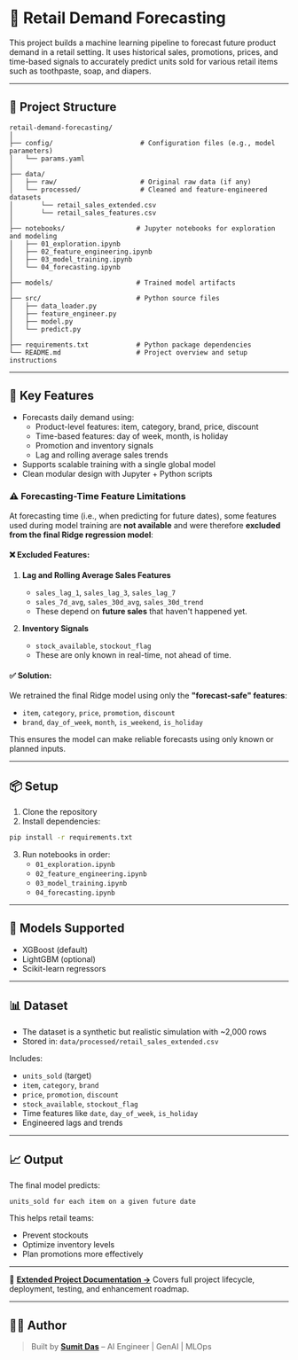 # 🛒 Retail Demand Forecasting

This project builds a machine learning pipeline to forecast future product demand in a retail setting. It uses historical sales, promotions, prices, and time-based signals to accurately predict units sold for various retail items such as toothpaste, soap, and diapers.

---

## 📁 Project Structure

```
retail-demand-forecasting/
│
├── config/                      # Configuration files (e.g., model parameters)
│   └── params.yaml
│
├── data/
│   ├── raw/                     # Original raw data (if any)
│   └── processed/               # Cleaned and feature-engineered datasets
│       └── retail_sales_extended.csv
│       └── retail_sales_features.csv
│
├── notebooks/                  # Jupyter notebooks for exploration and modeling
│   ├── 01_exploration.ipynb
│   ├── 02_feature_engineering.ipynb
│   ├── 03_model_training.ipynb
│   └── 04_forecasting.ipynb
│
├── models/                     # Trained model artifacts
│
├── src/                        # Python source files
│   ├── data_loader.py
│   ├── feature_engineer.py
│   ├── model.py
│   └── predict.py
│
├── requirements.txt            # Python package dependencies
└── README.md                   # Project overview and setup instructions
```

---

## 🚀 Key Features

- Forecasts daily demand using:
  - Product-level features: item, category, brand, price, discount
  - Time-based features: day of week, month, is holiday
  - Promotion and inventory signals
  - Lag and rolling average sales trends
- Supports scalable training with a single global model
- Clean modular design with Jupyter + Python scripts

### ⚠️ Forecasting-Time Feature Limitations

At forecasting time (i.e., when predicting for future dates), some features used during model training are **not available** and were therefore **excluded from the final Ridge regression model**:

#### ❌ Excluded Features:
1. **Lag and Rolling Average Sales Features**
   - `sales_lag_1`, `sales_lag_3`, `sales_lag_7`
   - `sales_7d_avg`, `sales_30d_avg`, `sales_30d_trend`
   - These depend on **future sales** that haven't happened yet.

2. **Inventory Signals**
   - `stock_available`, `stockout_flag`
   - These are only known in real-time, not ahead of time.

#### ✅ Solution:
We retrained the final Ridge model using only the **"forecast-safe" features**:
- `item`, `category`, `price`, `promotion`, `discount`
- `brand`, `day_of_week`, `month`, `is_weekend`, `is_holiday`

This ensures the model can make reliable forecasts using only known or planned inputs.

---

## 📦 Setup

1. Clone the repository
2. Install dependencies:

```bash
pip install -r requirements.txt
```

3. Run notebooks in order:
   - `01_exploration.ipynb`
   - `02_feature_engineering.ipynb`
   - `03_model_training.ipynb`
   - `04_forecasting.ipynb`

---

## 🧠 Models Supported

- XGBoost (default)
- LightGBM (optional)
- Scikit-learn regressors

---

## 📊 Dataset

- The dataset is a synthetic but realistic simulation with ~2,000 rows
- Stored in: `data/processed/retail_sales_extended.csv`

Includes:
- `units_sold` (target)
- `item`, `category`, `brand`
- `price`, `promotion`, `discount`
- `stock_available`, `stockout_flag`
- Time features like `date`, `day_of_week`, `is_holiday`
- Engineered lags and trends

---

## 📈 Output

The final model predicts:
```
units_sold for each item on a given future date
```

This helps retail teams:
- Prevent stockouts
- Optimize inventory levels
- Plan promotions more effectively

---

📄 **[Extended Project Documentation →](docs/EXTENDED_PROJECT_DOCUMENTATION.md)**
Covers full project lifecycle, deployment, testing, and enhancement roadmap.

---

## 🙋‍♂️ Author

> Built by **[Sumit Das](https://www.linkedin.com/in/sumit-das-ai/)** – AI Engineer | GenAI | MLOps


